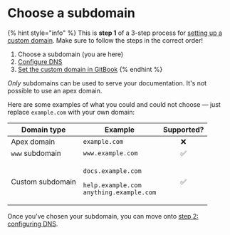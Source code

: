 # Choose a subdomain

{% hint style="info" %}
This is **step 1** of a 3-step process for [setting up a custom domain](./). Make sure to follow the steps in the correct order!

1. Choose a subdomain (you are here)
2. [Configure DNS](dns-configuration.md)
3. [Set the custom domain in GitBook](custom-domain-setup-on-gitbook.md)
{% endhint %}

_Only_ subdomains can be used to serve your documentation. It's not possible to use an apex domain.

Here are some examples of what you could and could not choose — just replace `example.com` with your own domain:

| Domain type      | Example                                                                                                       | Supported? |
| ---------------- | ------------------------------------------------------------------------------------------------------------- | :--------: |
| Apex domain      | `example.com`                                                                                                 |      ❌     |
| `www` subdomain  | `www.example.com`                                                                                             |      ✅     |
| Custom subdomain | <p><code>docs.example.com</code></p><p><code>help.example.com</code><br><code>anything.example.com</code></p> |      ✅     |

Once you've chosen your subdomain, you can move onto [step 2: configuring DNS](dns-configuration.md).
